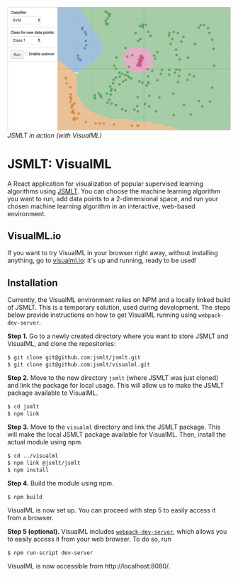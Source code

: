 ![VisualML Screenshot](https://raw.githubusercontent.com/jsmlt/visualml/master/assets/screenshot.png)
 _JSMLT in action (with VisualML)_

# JSMLT: VisualML
A React application for visualization of popular supervised learning algorithms using [JSMLT](https://github.com/jsmlt/jsmlt). You can choose the machine learning algorithm you want to run, add data points to a 2-dimensional space, and run your chosen machine learning algorithm in an interactive, web-based environment.

## VisualML.io
If you want to try VisualML in your browser right away, without installing anything, go to [visualml.io](http://visualml.io): it's up and running, ready to be used!

## Installation
Currently, the VisualML environment relies on NPM and a locally linked build of JSMLT. This is a temporary solution, used during development. The steps below provide instructions on how to get VisualML running using `webpack-dev-server`.

**Step 1.** Go to a newly created directory where you want to store JSMLT and VisualML, and clone the repositories:
```
$ git clone git@github.com:jsmlt/jsmlt.git
$ git clone git@github.com:jsmlt/visualml.git
```

**Step 2.** Move to the new directory `jsmlt` (where JSMLT was just cloned) and link the package for local usage. This will allow us to make the JSMLT package available to VisualML.
```
$ cd jsmlt
$ npm link

```
**Step 3.** Move to the `visualml` directory and link the JSMLT package. This will make the local JSMLT package available for VisualML. Then, install the actual module using npm.
```
$ cd ../visualml
$ npm link @jsmlt/jsmlt
$ npm install
```

**Step 4.** Build the module using npm.
```
$ npm build
```

VisualML is now set up. You can proceed with step 5 to easily access it from a browser.

**Step 5 (optional).** VisualML includes [`webpack-dev-server`](https://webpack.github.io/docs/webpack-dev-server.html), which allows you to easily access it from your web browser. To do so, run
```
$ npm run-script dev-server
```
VisualML is now accessible from http://localhost:8080/.
